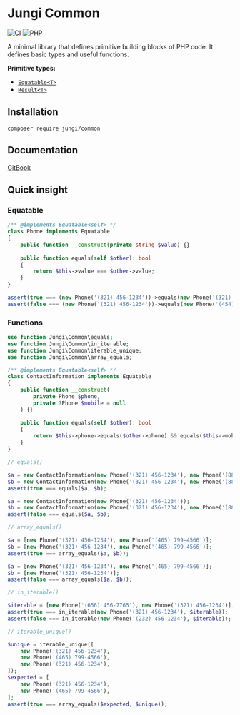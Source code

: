 # Jungi Common

[![CI](https://github.com/jungi-php/common/actions/workflows/continuous-integration.yml/badge.svg)](https://github.com/jungi-php/common/actions/workflows/continuous-integration.yml)
![PHP](https://img.shields.io/packagist/php-v/jungi/common)

A minimal library that defines primitive building blocks of PHP code. It defines basic types and useful functions.

**Primitive types:**

* [`Equatable<T>`](https://piku235.gitbook.io/jungi-common/equatable)
* [`Result<T>`](https://piku235.gitbook.io/jungi-common/result)

## Installation

```text
composer require jungi/common
```

## Documentation

[GitBook](https://piku235.gitbook.io/jungi-common)

## Quick insight

### Equatable

```php
/** @implements Equatable<self> */
class Phone implements Equatable
{
    public function __construct(private string $value) {}
    
    public function equals(self $other): bool
    {
        return $this->value === $other->value;
    }
}

assert(true === (new Phone('(321) 456-1234'))->equals(new Phone('(321) 456-1234')));
assert(false === (new Phone('(321) 456-1234'))->equals(new Phone('(454) 456-1234')));
```

### Functions

```php
use function Jungi\Common\equals;
use function Jungi\Common\in_iterable;
use function Jungi\Common\iterable_unique;
use function Jungi\Common\array_equals;

/** @implements Equatable<self> */
class ContactInformation implements Equatable
{
    public function __construct(
        private Phone $phone,
        private ?Phone $mobile = null
    ) {}

    public function equals(self $other): bool
    {
        return $this->phone->equals($other->phone) && equals($this->mobile, $other->mobile);
    }
}

// equals()

$a = new ContactInformation(new Phone('(321) 456-1234'), new Phone('(886) 456-6543'));
$b = new ContactInformation(new Phone('(321) 456-1234'), new Phone('(886) 456-6543'));
assert(true === equals($a, $b);

$a = new ContactInformation(new Phone('(321) 456-1234'));
$b = new ContactInformation(new Phone('(321) 456-1234'), new Phone('(886) 456-6543'));
assert(false === equals($a, $b);

// array_equals()

$a = [new Phone('(321) 456-1234'), new Phone('(465) 799-4566')];
$b = [new Phone('(321) 456-1234'), new Phone('(465) 799-4566')];
assert(true === array_equals($a, $b));

$a = [new Phone('(321) 456-1234'), new Phone('(465) 799-4566')];
$b = [new Phone('(321) 456-1234')];
assert(false === array_equals($a, $b));

// in_iterable()

$iterable = [new Phone('(656) 456-7765'), new Phone('(321) 456-1234')];
assert(true === in_iterable(new Phone('(321) 456-1234'), $iterable));
assert(false === in_iterable(new Phone('(232) 456-1234'), $iterable));

// iterable_unique()

$unique = iterable_unique([
    new Phone('(321) 456-1234'),
    new Phone('(465) 799-4566'),
    new Phone('(321) 456-1234'),
]);
$expected = [
    new Phone('(321) 456-1234'),
    new Phone('(465) 799-4566'),
];
assert(true === array_equals($expected, $unique));
```
